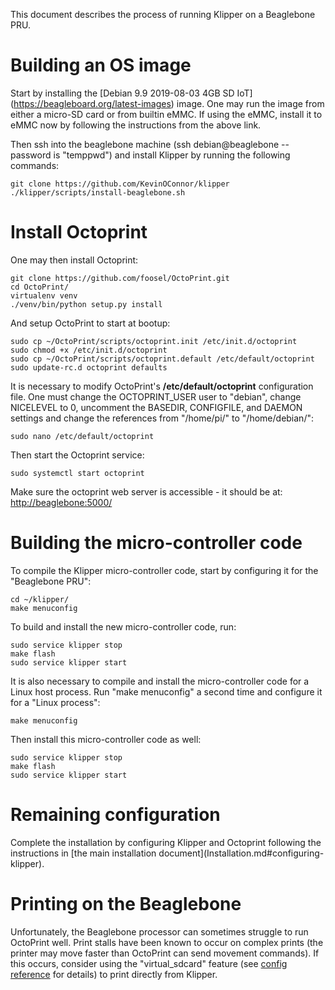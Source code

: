 This document describes the process of running Klipper on a Beaglebone PRU.

# Building an OS image

Start by installing the [Debian 9.9 2019-08-03 4GB SD IoT]
(https://beagleboard.org/latest-images) image. One may run the image from either
a micro-SD card or from builtin eMMC. If using the eMMC, install it to eMMC now
by following the instructions from the above link.

Then ssh into the beaglebone machine (ssh debian@beaglebone -- password is
"temppwd") and install Klipper by running the following commands:

```
git clone https://github.com/KevinOConnor/klipper
./klipper/scripts/install-beaglebone.sh
```

# Install Octoprint

One may then install Octoprint:

```
git clone https://github.com/foosel/OctoPrint.git
cd OctoPrint/
virtualenv venv
./venv/bin/python setup.py install
```

And setup OctoPrint to start at bootup:

```
sudo cp ~/OctoPrint/scripts/octoprint.init /etc/init.d/octoprint
sudo chmod +x /etc/init.d/octoprint
sudo cp ~/OctoPrint/scripts/octoprint.default /etc/default/octoprint
sudo update-rc.d octoprint defaults
```

It is necessary to modify OctoPrint's **/etc/default/octoprint** configuration
file. One must change the OCTOPRINT_USER user to "debian", change NICELEVEL to
0, uncomment the BASEDIR, CONFIGFILE, and DAEMON settings and change the
references from "/home/pi/" to "/home/debian/":

```
sudo nano /etc/default/octoprint
```

Then start the Octoprint service:

```
sudo systemctl start octoprint
```

Make sure the octoprint web server is accessible - it should be at:
<http://beaglebone:5000/>

# Building the micro-controller code

To compile the Klipper micro-controller code, start by configuring it for the
"Beaglebone PRU":

```
cd ~/klipper/
make menuconfig
```

To build and install the new micro-controller code, run:

```
sudo service klipper stop
make flash
sudo service klipper start
```

It is also necessary to compile and install the micro-controller code for a
Linux host process. Run "make menuconfig" a second time and configure it for a
"Linux process":

```
make menuconfig
```

Then install this micro-controller code as well:

```
sudo service klipper stop
make flash
sudo service klipper start
```

# Remaining configuration

Complete the installation by configuring Klipper and Octoprint following the
instructions in [the main installation document](Installation.md#configuring-
klipper).

# Printing on the Beaglebone

Unfortunately, the Beaglebone processor can sometimes struggle to run OctoPrint
well. Print stalls have been known to occur on complex prints (the printer may
move faster than OctoPrint can send movement commands). If this occurs, consider
using the "virtual_sdcard" feature (see [config
reference](Config_Reference.md#virtual_sdcard) for details) to print directly
from Klipper.
